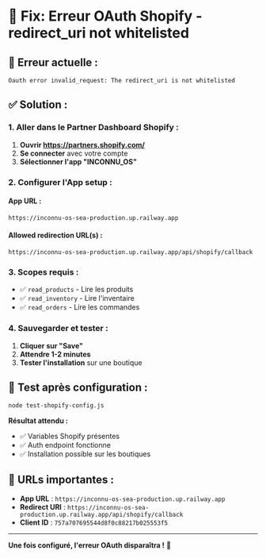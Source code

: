 # 🔧 Fix: Erreur OAuth Shopify - redirect_uri not whitelisted

## 🚨 **Erreur actuelle :**
```
Oauth error invalid_request: The redirect_uri is not whitelisted
```

## ✅ **Solution :**

### **1. Aller dans le Partner Dashboard Shopify :**
1. **Ouvrir https://partners.shopify.com/**
2. **Se connecter** avec votre compte
3. **Sélectionner l'app "INCONNU_OS"**

### **2. Configurer l'App setup :**

#### **App URL :**
```
https://inconnu-os-sea-production.up.railway.app
```

#### **Allowed redirection URL(s) :**
```
https://inconnu-os-sea-production.up.railway.app/api/shopify/callback
```

### **3. Scopes requis :**
- ✅ `read_products` - Lire les produits
- ✅ `read_inventory` - Lire l'inventaire
- ✅ `read_orders` - Lire les commandes

### **4. Sauvegarder et tester :**
1. **Cliquer sur "Save"**
2. **Attendre 1-2 minutes**
3. **Tester l'installation** sur une boutique

## 🧪 **Test après configuration :**

```bash
node test-shopify-config.js
```

**Résultat attendu :**
- ✅ Variables Shopify présentes
- ✅ Auth endpoint fonctionne
- ✅ Installation possible sur les boutiques

## 🎯 **URLs importantes :**

- **App URL** : `https://inconnu-os-sea-production.up.railway.app`
- **Redirect URI** : `https://inconnu-os-sea-production.up.railway.app/api/shopify/callback`
- **Client ID** : `757a707695544d8f0c88217b025553f5`

---

**Une fois configuré, l'erreur OAuth disparaîtra !** 🚀
